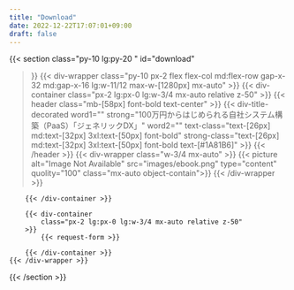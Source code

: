 ```yaml
---
title: "Download"
date: 2022-12-22T17:07:01+09:00
draft: false
---
```



{{< section
    class="py-10 lg:py-20 "
    id="download"
>}}
    {{< div-wrapper
        class="py-10 px-2 flex flex-col md:flex-row gap-x-32 md:gap-x-16 lg:w-11/12 max-w-[1280px] mx-auto"
    >}}
        {{< div-container
            class="px-2 lg:px-0 lg:w-3/4 mx-auto relative z-50"
        >}}
            {{< header
                class="mb-[58px] font-bold text-center"
            >}}
                {{< div-title-decorated
                    word1=""
                    strong="100万円からはじめられる自社システム構築（PaaS）「ジェネリックDX」"
                    word2=""
                    text-class="text-[26px] md:text-[32px] 3xl:text-[50px] font-bold"
                    strong-class="text-[26px] md:text-[32px] 3xl:text-[50px] font-bold text-[#1A81B6]"
                >}}
            {{< /header >}}
            {{< div-wrapper
                class="w-3/4 mx-auto"
            >}}
                {{< picture alt="Image Not Available" src="images/ebook.png" type="content" quolity="100" class="mx-auto object-contain">}}
            {{< /div-wrapper >}}

        {{< /div-container >}}

        {{< div-container
            class="px-2 lg:px-0 lg:w-3/4 mx-auto relative z-50"
        >}}
            {{< request-form >}}

        {{< /div-container >}}
    {{< /div-wrapper >}}
{{< /section >}}